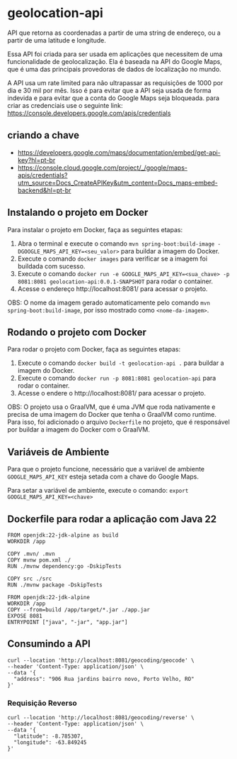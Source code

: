 # geolocation-api

API que retorna as coordenadas a partir de uma string de endereço, ou a partir de uma latitude e longitude.



Essa API foi criada para ser usada em aplicações que necessitem de uma funcionalidade de geolocalização. Ela é baseada na API do Google Maps, que é uma das principais provedoras de dados de localização no mundo.

A API  usa um  rate limited para não ultrapassar as requisições de 1000 por dia e 30 mil por mês. Isso é para evitar que a API seja usada de forma indevida e para evitar que a conta do Google Maps seja bloqueada.
para criar as credenciais use o seguinte link: https://console.developers.google.com/apis/credentials

## criando a chave
* https://developers.google.com/maps/documentation/embed/get-api-key?hl=pt-br
* https://console.cloud.google.com/project/_/google/maps-apis/credentials?utm_source=Docs_CreateAPIKey&utm_content=Docs_maps-embed-backend&hl=pt-br

## Instalando o projeto em Docker

Para instalar o projeto em Docker, faça as seguintes etapas:

1. Abra o terminal e execute o comando `mvn spring-boot:build-image -DGOOGLE_MAPS_API_KEY=<seu_valor>` para buildar a imagem do Docker.
2. Execute o comando `docker images` para verificar se a imagem foi buildada com sucesso.
3. Execute o comando `docker run -e GOOGLE_MAPS_API_KEY=<sua_chave> -p 8081:8081 geolocation-api:0.0.1-SNAPSHOT` para rodar o container.
4. Acesse o endereço http://localhost:8081/ para acessar o projeto.

OBS: O nome da imagem   gerado automaticamente pelo comando `mvn spring-boot:build-image`, por isso   mostrado como `<nome-da-imagem>`.
## Rodando o projeto com Docker

Para rodar o projeto com Docker, faça as seguintes etapas:

1. Execute o comando `docker build -t geolocation-api .` para buildar a imagem do Docker.
2. Execute o comando `docker run -p 8081:8081 geolocation-api` para rodar o container.
3. Acesse o endere o http://localhost:8081/ para acessar o projeto.

OBS: O projeto usa o GraalVM, que é uma JVM que roda nativamente e precisa de uma imagem do Docker que tenha o GraalVM como runtime. Para isso, foi adicionado o arquivo `Dockerfile` no projeto, que é  responsável por buildar a imagem do Docker com o GraalVM.

## Variáveis de Ambiente

Para que o projeto funcione,   necessário que a variável de ambiente `GOOGLE_MAPS_API_KEY` esteja setada com a chave do Google Maps.

Para setar a variável de ambiente, execute o comando: `export GOOGLE_MAPS_API_KEY=<chave>`


## Dockerfile para rodar a aplicação com Java 22
```
FROM openjdk:22-jdk-alpine as build
WORKDIR /app

COPY .mvn/ .mvn
COPY mvnw pom.xml ./
RUN ./mvnw dependency:go -DskipTests

COPY src ./src
RUN ./mvnw package -DskipTests

FROM openjdk:22-jdk-alpine
WORKDIR /app
COPY --from=build /app/target/*.jar ./app.jar
EXPOSE 8081
ENTRYPOINT ["java", "-jar", "app.jar"]
```


## Consumindo a API
```
curl --location 'http://localhost:8081/geocoding/geocode' \
--header 'Content-Type: application/json' \
--data '{
  "address": "906 Rua jardins bairro novo, Porto Velho, RO"
}'
```

### Requisição Reverso
```
curl --location 'http://localhost:8081/geocoding/reverse' \
--header 'Content-Type: application/json' \
--data '{
  "latitude": -8.785307,
  "longitude": -63.849245
}'
```